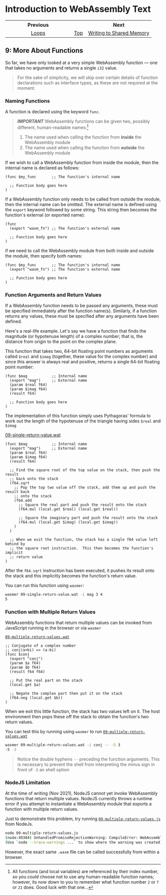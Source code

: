 # Introduction to WebAssembly Text
<table style="table-width: fixed; width: 100%">
<tr><th style="width: 45%">Previous</th>
    <th style="width: 10%"></th>
    <th style="width: 45%">Next</th></tr>
<tr><td style="text-align: center"><a href="./08%20Loops.md">Loops</a></td>
    <td style="text-align: center"><a href="./README.md">Top</a></td>
    <td style="text-align: center"><a href="./10%20Writing%20to%20Shared%20Memory.md">Writing to Shared Memory</a></td></tr>
</table>

## 9: More About Functions

So far, we have only looked at a very simple WebAssembly function &mdash; one that takes no arguments and returns a single `i32` value.

> For the sake of simplicity, we will skip over certain details of function declarations such as interface types, as these are not required at the moment.

### Naming Functions

A function is declared using the keyword `func`.

> ***IMPORTANT***
>WebAssembly functions can be given two, possibly different, human-readable names:[^1]
>
> 1. The name used when calling the function from **inside** the WebAssembly module
> 1. The name used when calling the function from **outside** the WebAssembly module

If we wish to call a WebAssembly function from inside the module, then the internal name is declared as follows:

```wat
(func $my_func       ;; The function's internal name

  ;; Function body goes here
)
```

If a WebAssembly function only needs to be called from outside the module, then the internal name can be omitted.  The external name is defined using the `export` keyword followed by some string.  This string then becomes the function's external (or exported name):

```wat
(func
  (export "wasm_fn") ;; The function's external name

  ;; Function body goes here
)
```

if we need to call the WebAssembly module from both inside and outside the module, then specify both names:

```wat
(func $my_func       ;; The function's internal name
  (export "wasm_fn") ;; The function's external name

  ;; Function body goes here
)
```

### Function Arguments and Return Values

If a WebAssembly function needs to be passed any arguments, these must be specified immediately after the function name(s).  Similarly, if a function returns any values, these must be specified after any arguments have been defined.

Here's a real-life example.  Let's say we have a function that finds the magnitude (or hypotenuse length) of a complex number; that is, the distance from origin to the point on the complex plane.

This function that takes two, 64-bit floating point numbers as arguments called `$real` and `$imag` (together, these value for the complex number) and since this answer is always real and positive, returns a single 64-bit floating point number:

```wat
(func $mag           ;; Internal name
  (export "mag")     ;; External name
  (param $real f64)
  (param $imag f64)
  (result f64)

  ;; Function body goes here
)
```

The implementation of this function simply uses Pythagoras' formula to work out the length of the hypotenuse of the triangle having sides `$real` and `$imag`

[09-single-return-value.wat](./src/09-single-return-value.wat)
```wat
(func $mag           ;; Internal name
  (export "mag")     ;; External name
  (param $real f64)
  (param $imag f64)
  (result f64)

  ;; Find the square root of the top value on the stack, then push the result
  ;; back onto the stack
  (f64.sqrt
    ;; Pop the top two value off the stack, add them up and push the result back
    ;; onto the stack
    (f64.add
      ;; Square the real part and push the result onto the stack
      (f64.mul (local.get $real) (local.get $real))

      ;; Square the imaginary part and push the result onto the stack
      (f64.mul (local.get $imag) (local.get $imag))
    )
  )
  
  ;; When we exit the function, the stack has a single f64 value left behind by
  ;; the square root instruction.  This then becomes the function's implicit
  ;; return value
)
```

After the `f64.sqrt` instruction has been executed, it pushes its result onto the stack and this implicitly becomes the function's return value.

You can run this function using `wasmer`:

```bash
wasmer 09-single-return-value.wat -i mag 3 4
5
```

### Function with Multiple Return Values

WebAssembly functions that return multiple values can be invoked from JavaScript running in the browser or via `wasmer`

[`09-multiple-return-values.wat`](./src/09-multiple-return-values.wat)
```wat
;; Conjugate of a complex number
;; conj(a+bi) => (a-bi)
(func $conj
  (export "conj")
  (param $a f64)
  (param $b f64)
  (result f64 f64)

  ;; Put the real part on the stack
  (local.get $a)

  ;; Negate the complex part then put it on the stack 
  (f64.neg (local.get $b))
)
```

When we exit this little function, the stack has two values left on it.  The host environment then pops these off the stack to obtain the function's two return values.

You can test this by running using `wasmer` to run [`09-multiple-return-values.wat`](./src/09-multiple-return-values.wat)

```bash
wasmer 09-multiple-return-values.wat -i conj -- -5 3
-5 -3
```

> Notice the double hyphens `--` preceding the function arguments.
> This is necessary to prevent the shell from interpreting the minus sign in front of `-5` an shell option

### NodeJS Limitation

At the time of writing (Nov 2021), NodeJS cannot yet invoke WebAssembly functions that return multiple values.  NodeJS currently throws a runtime error if you attempt to instantiate a WebAssembly module that exports a function with multiple return values.

Just to demonstrate this problem, try running [`09-multiple-return-values.js`](09-multiple-return-values.js) from NodeJs.

```bash
node 09-multiple-return-values.js
(node:49384) UnhandledPromiseRejectionWarning: CompileError: WebAssembly.instantiate(): return count of 2 exceeds internal limit of 1 @+15
(Use `node --trace-warnings ...` to show where the warning was created)
```

However, the exact same `.wasm` file can be called successfully from within a browser.

[^1]: All functions (and local variables) are referenced by their index number, so you *could* choose not to use any human-readable function names; however, its now down to you to remember what function number `2` or `7` or `21` does.  Good luck with that one...